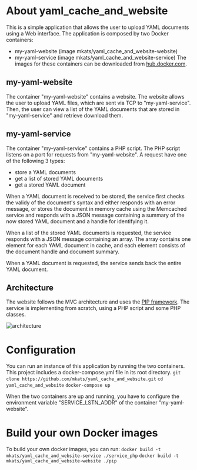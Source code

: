 # About yaml_cache_and_website
This is a simple application that allows the user to upload YAML documents using a Web interface.
The application is composed by two Docker containers:
 - my-yaml-website (image mkats/yaml_cache_and_website-website)
 - my-yaml-service (image mkats/yaml_cache_and_website-service)
The images for these containers can be downloaded from [hub.docker.com](hub.docker.com).

## my-yaml-website
The container "my-yaml-website" contains a website. The website allows the user to upload YAML
files, which are sent via TCP to "my-yaml-service". Then, the user can view a list of the YAML
documents that are stored in "my-yaml-service" and retrieve download them.

## my-yaml-service
The container "my-yaml-service" contains a PHP script. The PHP script listens on a port for
requests from "my-yaml-website". A request have one of the following 3 types:
 - store a YAML documents
 - get a list of stored YAML documents
 - get a stored YAML document

When a YAML document is received to be stored, the service first checks the validy of the
document's syntax and either responds with an error message, or stores the document in memory cache
using the Memcached service and responds with a JSON message containing a summary of the now stored
YAML document and a handle for identifying it.

When a list of the stored YAML documents is requested, the service responds with a JSON message
containing an array. The array contains one element for each YAML document in cache, and each
element consists of the document handle and document summary.

When a YAML document is requested, the service sends back the entire YAML document.


## Architecture
The website follows the MVC architecture and uses the [PIP framework](http://gilbitron.github.io/PIP/).
The service is implementing from scratch, using a PHP script and some PHP classes.

![architecture](https://cloud.githubusercontent.com/assets/6370036/24865611/73870d7c-1e10-11e7-923f-652e3055a6fa.png)


# Configuration
You can run an instance of this application by running the two containers. This project includes
a docker-compose.yml file in its root directory.
`git clone https://github.com/mkats/yaml_cache_and_website.git`
`cd yaml_cache_and_website`
`docker-compose up`

When the two containers are up and running, you have to configure the environment variable
"SERVICE_LSTN_ADDR" of the container "my-yaml-website".

# Build your own Docker images
To build your own docker images, you can run:
`docker build -t mkats/yaml_cache_and_website-service ./service_php`
`docker build -t mkats/yaml_cache_and_website-website ./pip`

